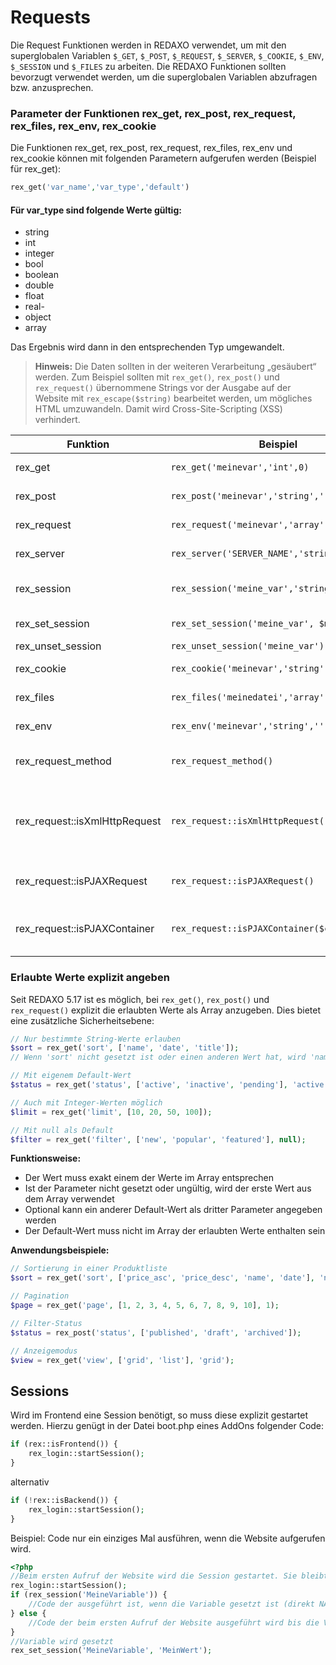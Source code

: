 # Requests

Die Request Funktionen werden in REDAXO verwendet, um mit den superglobalen Variablen `$_GET`, `$_POST`, `$_REQUEST`, `$_SERVER`, `$_COOKIE`, `$_ENV`, `$_SESSION` und `$_FILES` zu arbeiten. Die REDAXO Funktionen sollten bevorzugt verwendet werden, um die superglobalen Variablen abzufragen bzw. anzusprechen.

### Parameter der Funktionen rex_get, rex_post, rex_request, rex_files, rex_env, rex_cookie

Die Funktionen rex_get, rex_post, rex_request, rex_files, rex_env und rex_cookie können mit folgenden Parametern aufgerufen werden (Beispiel für rex_get):

```php
rex_get('var_name','var_type','default')
```

#### Für **var_type** sind folgende Werte gültig:

- string
- int
- integer
- bool
- boolean
- double
- float
- real-
- object
- array

Das Ergebnis wird dann in den entsprechenden Typ umgewandelt.

> **Hinweis:** Die Daten sollten in der weiteren Verarbeitung „gesäubert“ werden. Zum Beispiel sollten mit  `rex_get()`, `rex_post()` und `rex_request()` übernommene Strings vor der Ausgabe auf der Website mit `rex_escape($string)` bearbeitet werden, um mögliches HTML umzuwandeln. Damit wird Cross-Site-Scripting (XSS) verhindert.

Funktion | Beispiel | Erklärung
------------- | ------------- | -------------
rex_get  | `rex_get('meinevar','int',0)` | <http://example.com/meineseite?meinevar=456> => 456
rex_post  | `rex_post('meinevar','string','')` | liest aus $_POST['meinevar'] und gibt das Ergebnis als String zurück
rex_request  | `rex_request('meinevar','array',[])` | liest aus $_REQUEST['meinevar'][] und gibt das Ergebnis als Array zurück
rex_server | `rex_server('SERVER_NAME','string','')` | <http://example.com/meineseite> => example.com
rex_session | `rex_session('meine_var','string','')` | Liefert den zuvor mit rex_set_session in der Variablen meine_var gespeicherten Wert
rex_set_session | `rex_set_session('meine_var', $meine_var)` | Sichert den Inhalt von $meine_var als meine_var in der Session
rex_unset_session | `rex_unset_session('meine_var')` | Löscht meine_var aus der Session
rex_cookie  | `rex_cookie('meinevar','string','')` | liest aus $_COOKIE['meinevar'] und gibt das Ergebnis als String zurück
rex_files  | `rex_files('meinedatei','array',[])` | liest aus $_FILES['meinedatei'] und gibt das Ergebnis als Array zurück
rex_env  | `rex_env('meinevar','string','')` | liest aus $_ENV['meinevar'] und gibt das Ergebnis als String zurück
rex_request_method | `rex_request_method()` | liefert den Wert aus $_SERVER['REQUEST_METHOD'] falls gesetzt, Standard ist get
rex_request::isXmlHttpRequest | `rex_request::isXmlHttpRequest()` | Liefert true, wenn es sich um einen XMLHttpRequest handelt, andernfalls false. Der Wert wird bei Ajax Aufrufen aus den Frameworks Prototype, Mootools, jQuery (evtl. auch weitere) korrekt gesetzt.
rex_request::isPJAXRequest | `rex_request::isPJAXRequest()` | Liefert true, wenn $_SERVER['HTTP_X_PJAX'] true ist, ansonsten false
rex_request::isPJAXContainer | `rex_request::isPJAXContainer($containerId)` | Liefert true, wenn $_SERVER['HTTP_X_PJAX_CONTAINER'] gleich wie $containerId ist, ansonsten false.

### Erlaubte Werte explizit angeben

Seit REDAXO 5.17 ist es möglich, bei `rex_get()`, `rex_post()` und `rex_request()` explizit die erlaubten Werte als Array anzugeben. Dies bietet eine zusätzliche Sicherheitsebene:

```php
// Nur bestimmte String-Werte erlauben
$sort = rex_get('sort', ['name', 'date', 'title']); 
// Wenn 'sort' nicht gesetzt ist oder einen anderen Wert hat, wird 'name' zurückgegeben

// Mit eigenem Default-Wert
$status = rex_get('status', ['active', 'inactive', 'pending'], 'active');

// Auch mit Integer-Werten möglich
$limit = rex_get('limit', [10, 20, 50, 100]);

// Mit null als Default
$filter = rex_get('filter', ['new', 'popular', 'featured'], null);
```

**Funktionsweise:**
- Der Wert muss exakt einem der Werte im Array entsprechen
- Ist der Parameter nicht gesetzt oder ungültig, wird der erste Wert aus dem Array verwendet
- Optional kann ein anderer Default-Wert als dritter Parameter angegeben werden
- Der Default-Wert muss nicht im Array der erlaubten Werte enthalten sein

**Anwendungsbeispiele:**

```php
// Sortierung in einer Produktliste
$sort = rex_get('sort', ['price_asc', 'price_desc', 'name', 'date'], 'name');

// Pagination
$page = rex_get('page', [1, 2, 3, 4, 5, 6, 7, 8, 9, 10], 1);

// Filter-Status
$status = rex_post('status', ['published', 'draft', 'archived']);

// Anzeigemodus
$view = rex_get('view', ['grid', 'list'], 'grid');
```

## Sessions

Wird im Frontend eine Session benötigt, so muss diese explizit gestartet werden. Hierzu genügt in der Datei boot.php eines AddOns folgender Code:

```php
if (rex::isFrontend()) {
    rex_login::startSession();
}
```

alternativ

```php
if (!rex::isBackend()) {
    rex_login::startSession();
}
```

Beispiel: Code nur ein einziges Mal ausführen, wenn die Website aufgerufen wird.

```php
<?php
//Beim ersten Aufruf der Website wird die Session gestartet. Sie bleibt so lange aktiv, bis der Browser beendet wird.
rex_login::startSession();
if (rex_session('MeineVariable')) {
    //Code der ausgeführt ist, wenn die Variable gesetzt ist (direkt NACH dem ersten Aufruf der Website bis zum beenden des Browsers
} else {
    //Code der beim ersten Aufruf der Website ausgeführt wird bis die Variable 'MeineVariable' gesetzt ist
}
//Variable wird gesetzt
rex_set_session('MeineVariable', 'MeinWert');
```
